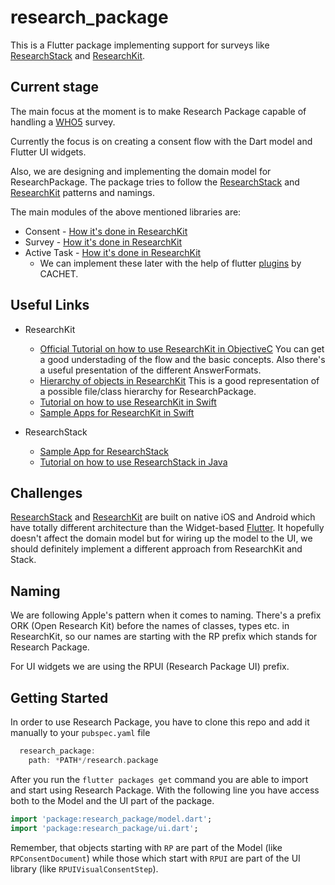 # research_package

This is a Flutter package implementing support for surveys like [ResearchStack](http://researchstack.org/) and [ResearchKit](http://researchkit.org/).

## Current stage

The main focus at the moment is to make Research Package capable of handling a [WHO5](https://www.psykiatri-regionh.dk/who-5/Documents/WHO5_English.pdf) survey.


Currently the focus is on creating a consent flow with the Dart model and Flutter UI widgets. 

Also, we are designing and implementing the domain model for ResearchPackage.
The package tries to follow the [ResearchStack](http://researchstack.org/) and [ResearchKit](http://researchkit.org/) patterns and namings.

The main modules of the above mentioned libraries are:
- Consent - [How it's done in ResearchKit](http://researchkit.org/docs/docs/InformedConsent/InformedConsent.html)
- Survey - [How it's done in ResearchKit](http://researchkit.org/docs/docs/Survey/CreatingSurveys.html)
- Active Task - [How it's done in ResearchKit](http://researchkit.org/docs/docs/ActiveTasks/ActiveTasks.html)
  - We can implement these later with the help of flutter [plugins](https://github.com/cph-cachet/flutter-plugins) by CACHET.


## Useful Links
- ResearchKit
  - [Official Tutorial on how to use ResearchKit in ObjectiveC](http://researchkit.org/docs/docs/Survey/CreatingSurveys.html)
You can get a good understading of the flow and the basic concepts.
Also there's a useful presentation of the different AnswerFormats.
  - [Hierarchy of objects in ResearchKit](http://researchkit.org/docs/hierarchy.html)
This is a good representation of a possible file/class hierarchy for ResearchPackage.
  - [Tutorial on how to use ResearchKit in Swift](https://www.raywenderlich.com/1820-researchkit-tutorial-with-swift-getting-started)
  - [Sample Apps for ResearchKit in Swift](https://github.com/ResearchKit/ResearchKit/tree/master/samples)

- ResearchStack
  - [Sample App for ResearchStack](https://github.com/ResearchStack/SampleApp)
  - [Tutorial on how to use ResearchStack in Java](https://www.raywenderlich.com/637-researchstack-tutorial-getting-started)


## Challenges

[ResearchStack](http://researchstack.org/) and [ResearchKit](http://researchkit.org/) are built on native iOS and Android which have totally different architecture than the Widget-based [Flutter](flutter.io). It hopefully doesn't affect the domain model but for wiring up the model to the UI, we should definitely implement a different approach from ResearchKit and Stack.

## Naming

We are following Apple's pattern when it comes to naming. There's a prefix ORK (Open Research Kit) before the names of classes, types etc. in ResearchKit, so our names are starting with the RP prefix which stands for Research Package.

For UI widgets we are using the RPUI (Research Package UI) prefix.


## Getting Started

In order to use Research Package, you have to clone this repo and add it manually to your `pubspec.yaml` file

```dart
  research_package:
    path: *PATH*/research.package
```

After you run the `flutter packages get` command you are able to import and start using Research Package. With the following line you have access both to the Model and the UI part of the package.

```dart
import 'package:research_package/model.dart';
import 'package:research_package/ui.dart';
```

Remember, that objects starting with `RP` are part of the Model (like `RPConsentDocument`) while those which start with `RPUI` are part of the UI library (like `RPUIVisualConsentStep`).


